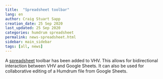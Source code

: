 ```yaml
---
title:  "Spreadsheet toolbar"
lang: en
author: Craig Stuart Sapp
creation_date: 25 Sep 2020
last_updated: 25 Sep 2020
categories: humdrum spreadsheet
permalink: news-spreadsheet.html
sidebar: main_sidebar
tags: [all, news]
---
```


A <a href="/interface/toolbar/spreadsheet">spreadsheet</a> toolbar has been
added to VHV.  This allows for bidirectional interaction between VHV and 
Google Sheets.  It can also be used for collaborative editing of a Humdrum
file from Google Sheets.

